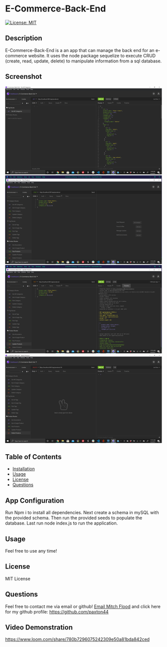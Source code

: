 # E-Commerce-Back-End

[![License: MIT](https://img.shields.io/badge/License-MIT-yellow.svg)](https://opensource.org/licenses/MIT)

## Description

E-Commerce-Back-End is a an app that can manage the back end for an e-commerce website. It uses the node package sequelize to execute CRUD (create, read, update, delete) to manipulate information from a sql database.

## Screenshot

![Alt text](assets/products.png)
![Alt text](assets/postProducts.png)
![Alt text](assets/putProducts.png)
![Alt text](assets/deleteProducts.png)

## Table of Contents

- [Installation](#installation)
- [Usage](#usage)
- [License](#license)
- [Questions](#questions)

## App Configuration 
Run Npm i to install all dependencies. Next create a schema in mySQL with the provided schema. Then run the provided seeds to populate the database. Last run node index.js to run the application. 

## Usage

Feel free to use any time!

## License

MIT License

## Questions

Feel free to contact me via email or github! [Email Mitch Flood](mailto:mitchfloood1@gmail.com?subject=[GitHub]) and click here for my github profile: https://github.com/paxton44

## Video Demonstration

https://www.loom.com/share/780b7296075242309e50a81bda842ced